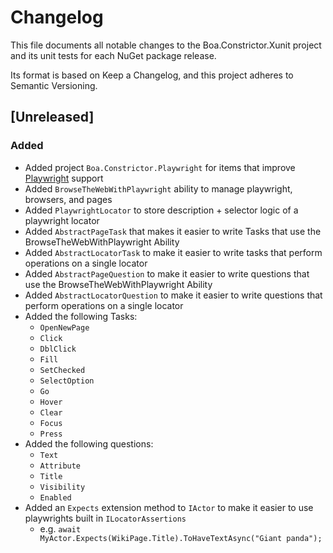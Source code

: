 ﻿# Changelog

This file documents all notable changes to the Boa.Constrictor.Xunit project and its unit tests for each NuGet package release.

Its format is based on Keep a Changelog, and this project adheres to Semantic Versioning.

## [Unreleased]

### Added

- Added project `Boa.Constrictor.Playwright` for items that improve [Playwright](https://playwright.dev/dotnet/) support
- Added `BrowseTheWebWithPlaywright` ability to manage playwright, browsers, and pages
- Added `PlaywrightLocator` to store description + selector logic of a playwright locator
- Added `AbstractPageTask` that makes it easier to write Tasks that use the BrowseTheWebWithPlaywright Ability
- Added `AbstractLocatorTask` to make it easier to write tasks that perform operations on a single locator
- Added `AbstractPageQuestion` to make it easier to write questions that use the BrowseTheWebWithPlaywright Ability
- Added `AbstractLocatorQuestion` to make it easier to write questions that perform operations on a single locator
- Added the following Tasks:
  - `OpenNewPage`
  - `Click`
  - `DblClick`
  - `Fill`
  - `SetChecked`
  - `SelectOption`
  - `Go`
  - `Hover`
  - `Clear`
  - `Focus`
  - `Press`
- Added the following questions:
  - `Text`
  - `Attribute`
  - `Title`
  - `Visibility`
  - `Enabled`
- Added an `Expects` extension method to `IActor` to make it easier to use playwrights built in `ILocatorAssertions`
  - e.g. `await MyActor.Expects(WikiPage.Title).ToHaveTextAsync("Giant panda");`